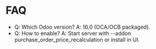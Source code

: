 # FAQ

- Q: Which Odoo version? A: 16.0 (OCA/OCB packaged).
- Q: How to enable? A: Start server with --addon purchase_order_price_recalculation or install in UI.
